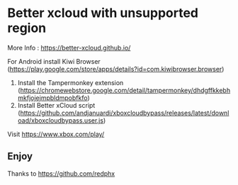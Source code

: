 # Better xcloud with unsupported region
More Info : https://better-xcloud.github.io/

For Android install Kiwi Browser (https://play.google.com/store/apps/details?id=com.kiwibrowser.browser)

1. Install the Tampermonkey extension (https://chromewebstore.google.com/detail/tampermonkey/dhdgffkkebhmkfjojejmpbldmpobfkfo)
2. Install Better xCloud script (https://github.com/andjanuardi/xboxcloudbypass/releases/latest/download/xboxcloudbypass.user.js)

Visit https://www.xbox.com/play/

## Enjoy
Thanks to https://github.com/redphx
